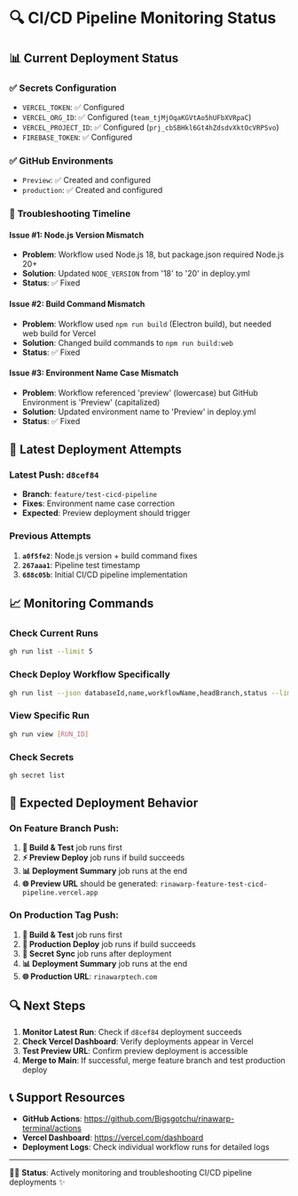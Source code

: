 # 🔍 CI/CD Pipeline Monitoring Status

## 📊 Current Deployment Status

### ✅ **Secrets Configuration**
- `VERCEL_TOKEN`: ✅ Configured  
- `VERCEL_ORG_ID`: ✅ Configured (`team_tjMjOqaKGVtAo5hUFbXVRpaC`)
- `VERCEL_PROJECT_ID`: ✅ Configured (`prj_cbSBHkl6Gt4hZdsdvXktOcVRPSvo`)
- `FIREBASE_TOKEN`: ✅ Configured

### ✅ **GitHub Environments**
- `Preview`: ✅ Created and configured
- `production`: ✅ Created and configured

### 🔧 **Troubleshooting Timeline**

#### Issue #1: Node.js Version Mismatch
- **Problem**: Workflow used Node.js 18, but package.json required Node.js 20+
- **Solution**: Updated `NODE_VERSION` from '18' to '20' in deploy.yml
- **Status**: ✅ Fixed

#### Issue #2: Build Command Mismatch  
- **Problem**: Workflow used `npm run build` (Electron build), but needed web build for Vercel
- **Solution**: Changed build commands to `npm run build:web`
- **Status**: ✅ Fixed

#### Issue #3: Environment Name Case Mismatch
- **Problem**: Workflow referenced 'preview' (lowercase) but GitHub Environment is 'Preview' (capitalized)
- **Solution**: Updated environment name to 'Preview' in deploy.yml
- **Status**: ✅ Fixed

## 🚀 **Latest Deployment Attempts**

### Latest Push: `d8cef84`
- **Branch**: `feature/test-cicd-pipeline`
- **Fixes**: Environment name case correction
- **Expected**: Preview deployment should trigger

### Previous Attempts
1. **`a0f5fe2`**: Node.js version + build command fixes
2. **`267aaa1`**: Pipeline test timestamp
3. **`688c05b`**: Initial CI/CD pipeline implementation

## 📈 **Monitoring Commands**

### Check Current Runs
```bash
gh run list --limit 5
```

### Check Deploy Workflow Specifically
```bash
gh run list --json databaseId,name,workflowName,headBranch,status --limit 10
```

### View Specific Run
```bash
gh run view [RUN_ID]
```

### Check Secrets
```bash
gh secret list
```

## 🎯 **Expected Deployment Behavior**

### On Feature Branch Push:
1. **🧪 Build & Test** job runs first
2. **⚡ Preview Deploy** job runs if build succeeds
3. **📊 Deployment Summary** job runs at the end
4. **🌐 Preview URL** should be generated: `rinawarp-feature-test-cicd-pipeline.vercel.app`

### On Production Tag Push:
1. **🧪 Build & Test** job runs first
2. **🚀 Production Deploy** job runs if build succeeds
3. **🔐 Secret Sync** job runs after deployment
4. **📊 Deployment Summary** job runs at the end
5. **🌐 Production URL**: `rinawarptech.com`

## 🔍 **Next Steps**

1. **Monitor Latest Run**: Check if `d8cef84` deployment succeeds
2. **Check Vercel Dashboard**: Verify deployments appear in Vercel
3. **Test Preview URL**: Confirm preview deployment is accessible
4. **Merge to Main**: If successful, merge feature branch and test production deploy

## 📞 **Support Resources**

- **GitHub Actions**: https://github.com/Bigsgotchu/rinawarp-terminal/actions
- **Vercel Dashboard**: https://vercel.com/dashboard
- **Deployment Logs**: Check individual workflow runs for detailed logs

---

🧜‍♀️ **Status**: Actively monitoring and troubleshooting CI/CD pipeline deployments ✨
